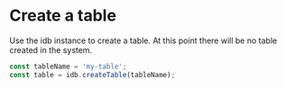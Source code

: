 # Create a table

Use the idb instance to create a table. At this point there will be no table created in the system.

```js
const tableName = 'my-table';
const table = idb.createTable(tableName);
```
